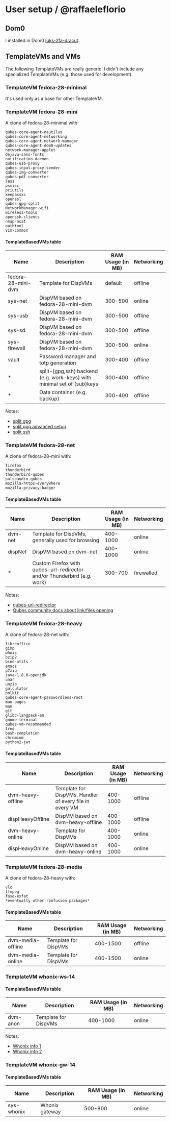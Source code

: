 # User setup / @raffaeleflorio

## Dom0
I installed in Dom0 [luks-2fa-dracut](https://github.com/raffaeleflorio/luks-2fa-dracut).

## TemplateVMs and VMs
The following TemplateVMs are really generic. I didn't include any specialized TemplateVMs (e.g. those used for development).

### TemplateVM fedora-28-minimal
It's used only as a base for other TemplateVM.

### TemplateVM fedora-28-mini
A clone of fedora-28-minimal with:
```
qubes-core-agent-nautilus
qubes-core-agent-networking
qubes-core-agent-network-manager
qubes-core-agent-dom0-updates
network-manager-applet
dejavu-sans-fonts
notification-daemon
qubes-usb-proxy
qubes-input-proxy-sender
qubes-img-converter
qubes-pdf-converter
less
psmisc
pciutils
keepassxc
openssl
qubes-gpg-split
NetworkManager-wifi
wireless-tools
openssh-clients
nmap-ncat
oathtool
vim-common
```

#### TemplateBasedVMs table

| Name | Description | RAM Usage (in MB) | Networking |
| --- | --- | --- | --- |
| fedora-28-mini-dvm | Template for DispVMs | default | offline |
| sys-net | DispVM based on fedora-28-mini-dvm | 300-500 | online |
| sys-usb | DispVM based on fedora-28-mini-dvm | 300-500 | offline |
| sys-sd | DispVM based on fedora-28-mini-dvm | 300-500 | offline |
| sys-firewall | DispVM based on fedora-28-mini-dvm | 300-500 | online |
| vault | Password manager and totp generation | 300-400 | offline |
| * | split-{gpg,ssh} backend (e.g. work-keys) with minimal set of (sub)keys | 300-400 | offline |
| * | Data container (e.g. backup)| 300-400 | offline |

Notes:
- [split gpg](https://www.qubes-os.org/doc/split-gpg/)
- [split gpg advanced setup](https://www.qubes-os.org/doc/split-gpg/#advanced-using-split-gpg-with-subkeys)
- [split ssh](https://github.com/henn/qubes-app-split-ssh)

### TemplateVM fedora-28-net
A clone of fedora-28-mini with:
```
firefox
thunderbird
thunderbird-qubes
pulseaudio-qubes
mozilla-https-everywhere
mozilla-privacy-badger
```

#### TemplateBasedVMs table

| Name | Description | RAM Usage (in MB) | Networking |
| --- | --- | --- | --- |
| dvm-net | Template for DispVMs, generally used for browsing | 400-1000 | online |
| dispNet | DispVM based on dvm-net | 400-1000 | online |
| * | Custom Firefox with qubes-url-redirector and/or Thunderbird (e.g. work)| 300-700 | firewalled |

Notes:
- [qubes-url-redirector](https://github.com/raffaeleflorio/qubes-url-redirector)
- [Qubes community docs about link/files opening](https://github.com/Qubes-Community/Contents/blob/master/docs/common-tasks/opening-urls-in-vms.md)

### TemplateVM fedora-28-heavy
A clone of fedora-28-net with:
```
libreoffice
gimp
whois
bzip2
bind-utils
emacs
p7zip
java-1.8.0-openjdk
unar
unzip
galculator
polkit
qubes-core-agent-passwordless-root
man-pages
man
git
glibc-langpack-en
gnome-terminal
qubes-vm-recommended
tree
bash-completion
chromium
python2-jwt
```

#### TemplateBasedVMs table

| Name | Description | RAM Usage (in MB) | Networking |
| --- | --- | --- | --- |
| dvm-heavy-offline | Template for DispVMs. Handler of every file in every VM | 400-1000 | offline |
| dispHeavyOffline | DispVM based on dvm-heavy-offline | 400-1000 | offline |
| dvm-heavy-online | Template for DispVMs | 400-1000 | online |
| dispHeavyOnline | DispVM based on dvm-heavy-online | 400-1000 | online |

### TemplateVM fedora-28-media
A clone of fedora-28-heavy with:

```
vlc
ffmpeg
fuse-exfat
*eventually other rpmfusion packages*
```
#### TemplateBasedVMs table

| Name | Description | RAM Usage (in MB) | Networking |
| --- | --- | --- | --- |
| dvm-media-offline | Template for DispVMs | 400-1500 | offline |
| dvm-media-online | Template for DispVMs | 400-1500 | online |

### TemplateVM whonix-ws-14
#### TemplateBasedVMs table

| Name | Description | RAM Usage (in MB) | Networking |
| --- | --- | --- | --- |
| dvm-anon | Template for DispVMs | 400-1000 | online |

Notes:
- [Whonix info 1](https://www.qubes-os.org/doc/whonix)
- [Whonix info 2](https://www.whonix.org/wiki/Qubes)

### TemplateVM whonix-gw-14
#### TemplateBasedVMs table

| Name | Description | RAM Usage (in MB) | Networking |
| --- | --- | --- | --- |
| sys-whonix | Whonix gateway | 500-800 | online |